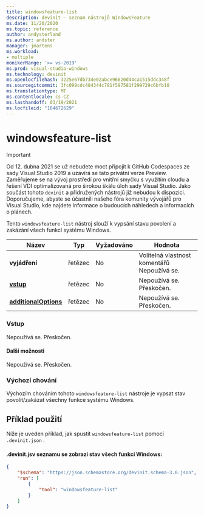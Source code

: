 ```yaml
---
title: windowsfeature-list
description: devinit – seznam nástrojů WindowsFeature
ms.date: 11/20/2020
ms.topic: reference
author: andysterland
ms.author: andster
manager: jmartens
ms.workload:
- multiple
monikerRange: '>= vs-2019'
ms.prod: visual-studio-windows
ms.technology: devinit
ms.openlocfilehash: 3225e67db734e02abce96820d44ca1515ddc348f
ms.sourcegitcommit: 3fc099cdc484344c781f597581f299729c6bfb10
ms.translationtype: MT
ms.contentlocale: cs-CZ
ms.lasthandoff: 03/19/2021
ms.locfileid: "104672629"
---
```

# <a name="windowsfeature-list"></a>windowsfeature-list

> [!IMPORTANT]
> Od 12. dubna 2021 se už nebudete moct připojit k GitHub Codespaces ze sady Visual Studio 2019 a uzavírá se tato privátní verze Preview. Zaměřujeme se na vývoj prostředí pro vnitřní smyčku s využitím cloudu a řešení VDI optimalizovaná pro širokou škálu úloh sady Visual Studio. Jako součást tohoto `devinit` a přidružených nástrojů již nebudou k dispozici. Doporučujeme, abyste se účastnili našeho fóra komunity vývojářů pro Visual Studio, kde najdete informace o budoucích náhledech a informacích o plánech.

Tento `windowsfeature-list` nástroj slouží k vypsání stavu povolení a zakázání všech funkcí systému Windows.

| Název                                             | Typ   | Vyžadováno | Hodnota                                      |
|--------------------------------------------------|--------|----------|--------------------------------------------|
| **vyjádření**                                     | řetězec | No       | Volitelná vlastnost komentářů Nepoužívá se.      |
| [**vstup**](#input)                              | řetězec | No       | Nepoužívá se. Přeskočen.                         |
| [**additionalOptions**](#additional-options)     | řetězec | No       | Nepoužívá se. Přeskočen.                         |

### <a name="input"></a>Vstup

Nepoužívá se. Přeskočen.

#### <a name="additional-options"></a>Další možnosti

Nepoužívá se. Přeskočen.

### <a name="default-behavior"></a>Výchozí chování

Výchozím chováním tohoto `windowsfeature-list` nástroje je vypsat stav povolit/zakázat všechny funkce systému Windows.

## <a name="example-usage"></a>Příklad použití
Níže je uveden příklad, jak spustit `windowsfeature-list` pomocí `.devinit.json` .

#### <a name="devinitjson-that-will-list-the-state-of-all-windows-features"></a>.devinit.jsv seznamu se zobrazí stav všech funkcí Windows:
```json
{
    "$schema": "https://json.schemastore.org/devinit.schema-3.0.json",
    "run": [
        {
            "tool": "windowsfeature-list"
        }
    ]
}
```
